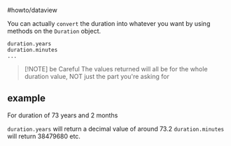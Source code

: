 #howto/dataview 

You can actually `convert` the duration into whatever you want by using methods on the `Duration` object.

```
duration.years
duration.minutes
...
```

> [!NOTE] be Careful
> The values returned will all be for the whole duration value, NOT just the part you're asking for
## example

For duration of 73 years and 2 months

`duration.years` will return a decimal value of around 73.2
`duration.minutes` will return 38479680 
etc.